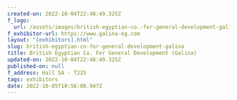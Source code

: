 ```yaml
---
created-on: 2022-10-04T22:48:49.325Z
f_logo:
  url: /assets/images/british-egyptian-co.-for-general-development-galina-.jpg
f_exhibitor-url: https://www.galina-eg.com
layout: "[exhibitors].html"
slug: british-egyptian-co-for-general-development-galina
title: British Egyptian Co. For General Development (Galina)
updated-on: 2022-10-04T22:48:49.325Z
published-on: null
f_address: Hall 5A - T225
tags: exhibitors
date: 2022-10-05T10:56:08.947Z
---
```


